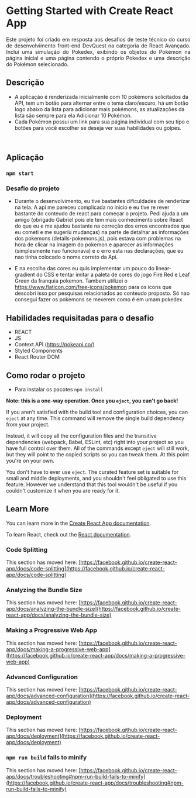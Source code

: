 # Getting Started with Create React App

<p align="justify">Este projeto foi criado em resposta aos desafios de teste técnico do curso de desenvolvimento front-end DevQuest na categoria de React Avançado. Inclui uma simulação do Pokedex, exibindo os objetos do Pokémon na página inicial e uma página contendo o próprio Pokedex e uma descrição do Pokémon selecionado.</p>

## Descrição 
- A aplicação é renderizada inicialmente com 10 pokémons solicitados da API, tem um botão para alternar entre o tema claro/escuro, há um botão logo abaixo da lista para adicionar mais pokémons, as atualizações da lista são sempre para ela Adicionar 10 Pokémon.
- Cada Pokémon possui um link para sua página individual com seu tipo e botões para você escolher se deseja ver suas habilidades ou golpes.
<br/>

## Aplicação

### `npm start`



### Desafio do projeto

- Durante o desenvolvimento, eu tive bastantes dificuldades de renderizar na tela. A api
me pareceu complicada no inicio e eu tive re rever bastante do conteudo de react para começar o projeto. Pedi ajuda a um amigo (obrigado Gabriel pois ele tem mais conhecimento sobre React do que eu e me ajudou bastante na correção dos erros encontrados que eu cometi e me sugeriu mudanças) na parte de detalhar as informações dos pokemons (details-pokemons.js), pois estava com problemas na hora de clicar na imagem do pokemon e aparecer as informações (simplesmente nao funcionava) e o erro esta nas declarações, que eu nao tinha colocado o nome correto da Api.

- E na escolha das cores eu quis implementar um pouco do linear-gradient do CSS e 
tentar imitar a paleta de cores do jogo Fire Red e Leaf Green da franquia pokemon.
Tambem utilizei o https://www.flaticon.com/free-icons/pokemon para os icons que descobri isso por pesquisas relacionados ao conteudo proposto. Só nao consegui fazer os pokemons se mexerem como é em umam pokedex.

## Habilidades requisitadas para o desafio

- REACT
- JS
- Context.API (https://pokeapi.co/)
- Styled Components
- React Router DOM


## Como rodar o projeto
- Para instalar os pacotes `npm install`

**Note: this is a one-way operation. Once you `eject`, you can't go back!**

If you aren't satisfied with the build tool and configuration choices, you can `eject` at any time. This command will remove the single build dependency from your project.

Instead, it will copy all the configuration files and the transitive dependencies (webpack, Babel, ESLint, etc) right into your project so you have full control over them. All of the commands except `eject` will still work, but they will point to the copied scripts so you can tweak them. At this point you're on your own.

You don't have to ever use `eject`. The curated feature set is suitable for small and middle deployments, and you shouldn't feel obligated to use this feature. However we understand that this tool wouldn't be useful if you couldn't customize it when you are ready for it.

## Learn More

You can learn more in the [Create React App documentation](https://facebook.github.io/create-react-app/docs/getting-started).

To learn React, check out the [React documentation](https://reactjs.org/).

### Code Splitting

This section has moved here: [https://facebook.github.io/create-react-app/docs/code-splitting](https://facebook.github.io/create-react-app/docs/code-splitting)

### Analyzing the Bundle Size

This section has moved here: [https://facebook.github.io/create-react-app/docs/analyzing-the-bundle-size](https://facebook.github.io/create-react-app/docs/analyzing-the-bundle-size)

### Making a Progressive Web App

This section has moved here: [https://facebook.github.io/create-react-app/docs/making-a-progressive-web-app](https://facebook.github.io/create-react-app/docs/making-a-progressive-web-app)

### Advanced Configuration

This section has moved here: [https://facebook.github.io/create-react-app/docs/advanced-configuration](https://facebook.github.io/create-react-app/docs/advanced-configuration)

### Deployment

This section has moved here: [https://facebook.github.io/create-react-app/docs/deployment](https://facebook.github.io/create-react-app/docs/deployment)

### `npm run build` fails to minify

This section has moved here: [https://facebook.github.io/create-react-app/docs/troubleshooting#npm-run-build-fails-to-minify](https://facebook.github.io/create-react-app/docs/troubleshooting#npm-run-build-fails-to-minify)
